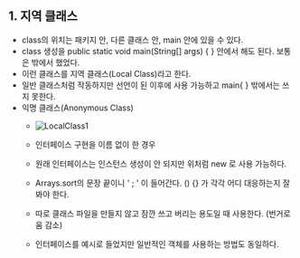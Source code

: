## 1. 지역 클래스
- class의 위치는 패키지 안, 다른 클래스 안, main 안에 있을 수 있다.
- class 생성을 public static void main(String\[] args) { } 안에서 해도 된다. 보통은 밖에서 했었다.
- 이런 클래스를 지역 클래스(Local Class)라고 한다.
- 일반 클래스처럼 작동하지만 선언이 된 이후에 사용 가능하고 main{ } 밖에서는 쓰지 못한다.
- 익명 클래스(Anonymous Class)
	- ![LocalClass1](https://github.com/LeeKangHo1/My-Java-study/assets/171015955/9ea1cb74-e741-460c-ae2f-c908423b8f9e)

	- 인터페이스 구현을 이름 없이 한 경우
	- 원래 인터페이스는 인스턴스 생성이 안 되지만 위처럼 new 로 사용 가능하다.
	- Arrays.sort의 문장 끝이니 ' ; ' 이 들어간다. () {} 가 각각 어디 대응하는지 잘 봐야 한다.
	- 따로 클래스 파일을 만들지 않고 잠깐 쓰고 버리는 용도일 때 사용한다. (번거로움 감소)
	- 인터페이스를 예시로 들었지만 일반적인 객체를 사용하는 방법도 동일하다.
